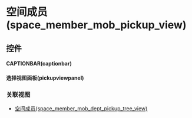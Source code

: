 # 空间成员(space_member_mob_pickup_view)  <!-- {docsify-ignore-all} -->



## 控件
#### CAPTIONBAR(captionbar)
#### 选择视图面板(pickupviewpanel)


### 关联视图
  * [空间成员(space_member_mob_dept_pickup_tree_view)](app/view/space_member_mob_dept_pickup_tree_view)

<script>
 const { createApp } = Vue
  createApp({
    data() {
      return {

      }
    }
  }).use(ElementPlus).mount('#app')
</script>